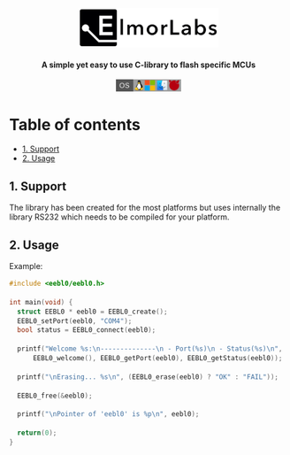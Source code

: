 <p align="center"><img width=50% src="./assets/elmorlabs_logo.png"></p>

<h4 align="center">A simple yet easy to use C-library to flash specific MCUs</h4>

<p align="center"> </p>

<div align="center">
  <a href="https://github.com/Xemorph/eebl0/blob/master/README.md#1-support">
    <img height="22px" src="assets/os-shield.jpg">
  </a>
</div>

<p align="center"></p>

# Table of contents
<!-- UPDATE with: doctoc --notitle README.md -->
<!-- START doctoc generated TOC please keep comment here to allow auto update -->
<!-- DON'T EDIT THIS SECTION, INSTEAD RE-RUN doctoc TO UPDATE -->


- [1. Support](#1-support)
- [2. Usage](#2-usage)

<!-- END doctoc generated TOC please keep comment here to allow auto update -->

## 1. Support
The library has been created for the most platforms but uses internally the library RS232 which needs to be compiled for your platform.

## 2. Usage
Example:
```c
#include <eebl0/eebl0.h>

int main(void) {
  struct EEBL0 * eebl0 = EEBL0_create();
  EEBL0_setPort(eebl0, "COM4");
  bool status = EEBL0_connect(eebl0);

  printf("Welcome %s:\n--------------\n - Port(%s)\n - Status(%s)\n",
      EEBL0_welcome(), EEBL0_getPort(eebl0), EEBL0_getStatus(eebl0));

  printf("\nErasing... %s\n", (EEBL0_erase(eebl0) ? "OK" : "FAIL"));

  EEBL0_free(&eebl0);

  printf("\nPointer of 'eebl0' is %p\n", eebl0);

  return(0);
}
```
